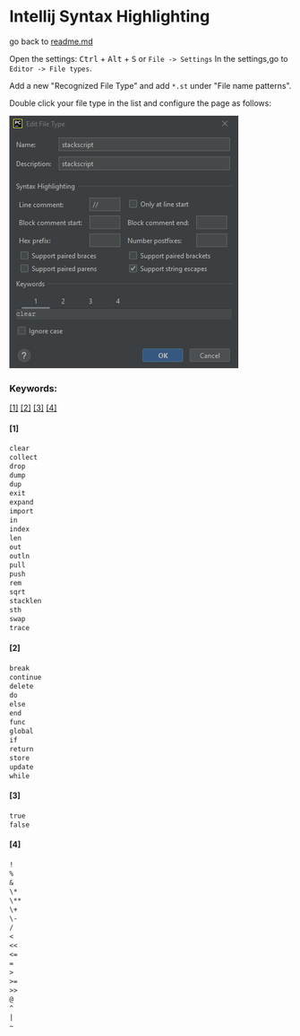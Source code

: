 # Intellij Syntax Highlighting
go back to [readme.md](../readme.md)

Open the settings: <kbd>Ctrl</kbd> + <kbd>Alt</kbd> + <kbd>S</kbd> or `File -> Settings`
In the settings,go to `Editor -> File types`.

Add a new "Recognized File Type" and add `*.st` under "File name patterns".

Double click your file type in the list and configure the page as follows:

![](../img/intellij_syntax.png)

### Keywords:
[[1]](#anchor1) [[2]](#anchor2) [[3]](#anchor3) [[4]](#anchor4)
#### <a id="anchor1"/>[1]
    clear
    collect
    drop
    dump
    dup
    exit
    expand
    import
    in
    index
    len
    out
    outln
    pull
    push
    rem
    sqrt
    stacklen
    sth
    swap
    trace
#### <a id="anchor2"/>[2]
    break
    continue
    delete
    do
    else
    end
    func
    global
    if
    return
    store
    update
    while
#### <a id="anchor3"/>[3]
    true
    false
#### <a id="anchor4"/>[4]
    !
    %
    &
    \*
    \**
    \+ 
    \-
    /
    <
    <<
    <=
    =
    >
    >=
    >>
    @
    ^
    |
    ~